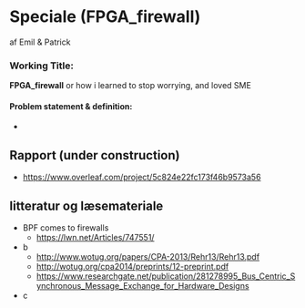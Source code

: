 # Speciale (FPGA_firewall)
af Emil &amp; Patrick

### Working Title:
**FPGA_firewall** or how i learned to stop worrying, and loved SME
#### Problem statement & definition:
* <empty>

## Rapport (under construction)
* https://www.overleaf.com/project/5c824e22fc173f46b9573a56

## litteratur og læsemateriale
* BPF comes to firewalls
  - https://lwn.net/Articles/747551/
* b
  - http://www.wotug.org/papers/CPA-2013/Rehr13/Rehr13.pdf
  - http://wotug.org/cpa2014/preprints/12-preprint.pdf
  - https://www.researchgate.net/publication/281278995_Bus_Centric_Synchronous_Message_Exchange_for_Hardware_Designs
* c
